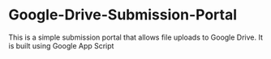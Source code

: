 # Google-Drive-Submission-Portal
This is a simple submission portal that allows file uploads to Google Drive. It is built using Google App Script
